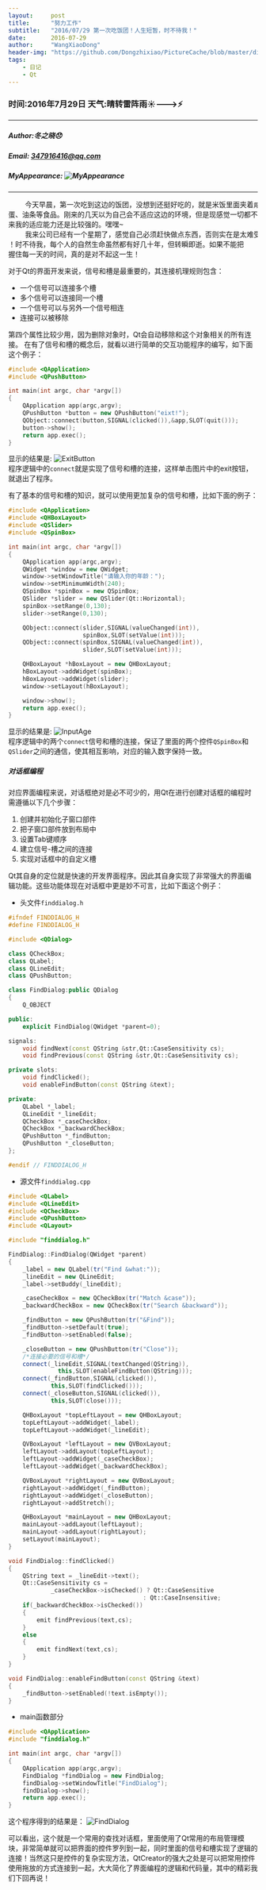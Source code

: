 ```yaml
---
layout:     post
title:      "努力工作"
subtitle:   "2016/07/29 第一次吃饭团！人生短暂，时不待我！"
date:       2016-07-29
author:     "WangXiaoDong"
header-img: "https://github.com/Dongzhixiao/PictureCache/blob/master/diaryPic/20160729.jpg?raw=true"
tags:
    - 日记
    - Qt
---
```


### 时间:2016年7月29日 天气:晴转雷阵雨:sunny:--->:zap:
-----
#####   Author:冬之晓:disappointed:
#####   Email: 347916416@qq.com
#####   MyAppearance: ![MyAppearance](https://github.com/Dongzhixiao/PictureCache/raw/master/MyPicture.JPG "我的头像")
----------

<pre>
    今天早晨，第一次吃到这边的饭团，没想到还挺好吃的，就是米饭里面夹着咸菜和鸡
蛋、油条等食品。刚来的几天以为自己会不适应这边的环境，但是现感觉一切都不错。看
来我的适应能力还是比较强的。嘿嘿~
    我来公司已经有一个星期了，感觉自己必须赶快做点东西，否则实在是太难受了
！时不待我，每个人的自然生命虽然都有好几十年，但转瞬即逝。如果不能把
握住每一天的时间，真的是对不起这一生！
</pre>

对于Qt的界面开发来说，信号和槽是最重要的，其连接机理规则包含：
- 一个信号可以连接多个槽
- 多个信号可以连接同一个槽
- 一个信号可以与另外一个信号相连
- 连接可以被移除

第四个属性比较少用，因为删除对象时，Qt会自动移除和这个对象相关的所有连接。
在有了信号和槽的概念后，就看以进行简单的交互功能程序的编写，如下面这个例子：

```C++
#include <QApplication>
#include <QPushButton>

int main(int argc, char *argv[])
{
    QApplication app(argc,argv);
    QPushButton *button = new QPushButton("eixt!");
    QObject::connect(button,SIGNAL(clicked()),&app,SLOT(quit()));
    button->show();
    return app.exec();
}
```
显示的结果是: ![ExitButton](https://github.com/Dongzhixiao/PictureCache/blob/master/diaryPic/ExitButton.jpg?raw=true "Exitbutton")  
程序逻辑中的`connect`就是实现了信号和槽的连接，这样单击图片中的exit按钮，就退出了程序。

有了基本的信号和槽的知识，就可以使用更加复杂的信号和槽，比如下面的例子：

```C++
#include <QApplication>
#include <QHBoxLayout>
#include <QSlider>
#include <QSpinBox>

int main(int argc, char *argv[])
{
    QApplication app(argc,argv);
    QWidget *window = new QWidget;
    window->setWindowTitle("请输入你的年龄：");
    window->setMinimumWidth(240);
    QSpinBox *spinBox = new QSpinBox;
    QSlider *slider = new QSlider(Qt::Horizontal);
    spinBox->setRange(0,130);
    slider->setRange(0,130);

    QObject::connect(slider,SIGNAL(valueChanged(int)),
                     spinBox,SLOT(setValue(int)));
    QObject::connect(spinBox,SIGNAL(valueChanged(int)),
                     slider,SLOT(setValue(int)));

    QHBoxLayout *hBoxLayout = new QHBoxLayout;
    hBoxLayout->addWidget(spinBox);
    hBoxLayout->addWidget(slider);
    window->setLayout(hBoxLayout);

    window->show();
    return app.exec();
}
```

显示的结果是: ![InputAge](https://github.com/Dongzhixiao/PictureCache/blob/master/diaryPic/InputAge.png?raw=true "InputAge")  
程序逻辑中的两个`connect`信号和槽的连接，保证了里面的两个控件`QSpinBox`和`QSlider`之间的通信，使其相互影响，对应的输入数字保持一致。

##### 对话框编程

对应界面编程来说，对话框绝对是必不可少的，用Qt在进行创建对话框的编程时需遵循以下几个步骤：

1. 创建并初始化子窗口部件
2. 把子窗口部件放到布局中
3. 设置Tab键顺序
4. 建立信号-槽之间的连接
5. 实现对话框中的自定义槽

Qt其自身的定位就是快速的开发界面程序。因此其自身实现了非常强大的界面编辑功能。这些功能体现在对话框中更是妙不可言，比如下面这个例子：

- 头文件`finddialog.h`

```C++
#ifndef FINDDIALOG_H
#define FINDDIALOG_H

#include <QDialog>

class QCheckBox;
class QLabel;
class QLineEdit;
class QPushButton;

class FindDialog:public QDialog
{
    Q_OBJECT

public:
    explicit FindDialog(QWidget *parent=0);

signals:
    void findNext(const QString &str,Qt::CaseSensitivity cs);
    void findPrevious(const QString &str,Qt::CaseSensitivity cs);

private slots:
    void findClicked();
    void enableFindButton(const QString &text);

private:
    QLabel *_label;
    QLineEdit *_lineEdit;
    QCheckBox *_caseCheckBox;
    QCheckBox *_backwardCheckBox;
    QPushButton *_findButton;
    QPushButton *_closeButton;
};

#endif // FINDDIALOG_H
```

- 源文件`finddialog.cpp`

```C++
#include <QLabel>
#include <QLineEdit>
#include <QCheckBox>
#include <QPushButton>
#include <QLayout>

#include "finddialog.h"

FindDialog::FindDialog(QWidget *parent)
{
    _label = new QLabel(tr("Find &what:"));
    _lineEdit = new QLineEdit;
    _label->setBuddy(_lineEdit);

    _caseCheckBox = new QCheckBox(tr("Match &case"));
    _backwardCheckBox = new QCheckBox(tr("Search &backward"));

    _findButton = new QPushButton(tr("&Find"));
    _findButton->setDefault(true);
    _findButton->setEnabled(false);

    _closeButton = new QPushButton(tr("Close"));
    /*连接必要的信号和槽*/
    connect(_lineEdit,SIGNAL(textChanged(QString)),
              this,SLOT(enableFindButton(QString)));
    connect(_findButton,SIGNAL(clicked()),
            this,SLOT(findClicked()));
    connect(_closeButton,SIGNAL(clicked()),
            this,SLOT(close()));

    QHBoxLayout *topLeftLayout = new QHBoxLayout;
    topLeftLayout->addWidget(_label);
    topLeftLayout->addWidget(_lineEdit);

    QVBoxLayout *leftLayout = new QVBoxLayout;
    leftLayout->addLayout(topLeftLayout);
    leftLayout->addWidget(_caseCheckBox);
    leftLayout->addWidget(_backwardCheckBox);

    QVBoxLayout *rightLayout = new QVBoxLayout;
    rightLayout->addWidget(_findButton);
    rightLayout->addWidget(_closeButton);
    rightLayout->addStretch();

    QHBoxLayout *mainLayout = new QHBoxLayout;
    mainLayout->addLayout(leftLayout);
    mainLayout->addLayout(rightLayout);
    setLayout(mainLayout);
}

void FindDialog::findClicked()
{
    QString text = _lineEdit->text();
    Qt::CaseSensitivity cs =
            _caseCheckBox->isChecked() ? Qt::CaseSensitive
                                      : Qt::CaseInsensitive;
    if(_backwardCheckBox->isChecked())
    {
        emit findPrevious(text,cs);
    }
    else
    {
        emit findNext(text,cs);
    }
}

void FindDialog::enableFindButton(const QString &text)
{
    _findButton->setEnabled(!text.isEmpty());
}

```

- main函数部分

```C++
#include <QApplication>
#include "finddialog.h"

int main(int argc, char *argv[])
{
    QApplication app(argc,argv);
    FindDialog *findDialog = new FindDialog;
    findDialog->setWindowTitle("FindDialog");
    findDialog->show();
    return app.exec();
}
```

这个程序得到的结果是： ![FindDialog](https://github.com/Dongzhixiao/PictureCache/blob/master/diaryPic/FindDialog.png?raw=true "FindDialog")

可以看出，这个就是一个常用的查找对话框，里面使用了Qt常用的布局管理模块，非常简单就可以把界面的控件罗列到一起，同时里面的信号和槽实现了逻辑的连接！当然这只是控件的复杂实现方法，QtCreator的强大之处是可以把常用控件使用拖放的方式连接到一起，大大简化了界面编程的逻辑和代码量，其中的精彩我们下回再说！
